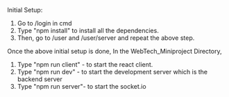 Initial Setup:
1. Go  to /login in cmd
2. Type "npm install" to install all the dependencies.
3. Then, go to /user and /user/server and repeat the above step.


Once the above initial setup is done,
In the WebTech_Miniproject Directory,
1. Type "npm run client" - to start the react client.
2. Type "npm run dev" - to start the development server which is the backend server
3. Type "npm run server"- to start the socket.io
